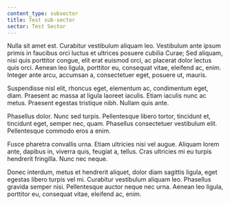 ```yaml
---
content_type: subsector
title: Test sub-sector
sector: Test Sector
---
```

Nulla sit amet est. Curabitur vestibulum aliquam leo. Vestibulum ante ipsum primis in faucibus orci luctus et ultrices posuere cubilia Curae; Sed aliquam, nisi quis porttitor congue, elit erat euismod orci, ac placerat dolor lectus quis orci. Aenean leo ligula, porttitor eu, consequat vitae, eleifend ac, enim. Integer ante arcu, accumsan a, consectetuer eget, posuere ut, mauris.

Suspendisse nisl elit, rhoncus eget, elementum ac, condimentum eget, diam. Praesent ac massa at ligula laoreet iaculis. Etiam iaculis nunc ac metus. Praesent egestas tristique nibh. Nullam quis ante.

Phasellus dolor. Nunc sed turpis. Pellentesque libero tortor, tincidunt et, tincidunt eget, semper nec, quam. Phasellus consectetuer vestibulum elit. Pellentesque commodo eros a enim.

Fusce pharetra convallis urna. Etiam ultricies nisi vel augue. Aliquam lorem ante, dapibus in, viverra quis, feugiat a, tellus. Cras ultricies mi eu turpis hendrerit fringilla. Nunc nec neque.

Donec interdum, metus et hendrerit aliquet, dolor diam sagittis ligula, eget egestas libero turpis vel mi. Curabitur vestibulum aliquam leo. Phasellus gravida semper nisi. Pellentesque auctor neque nec urna. Aenean leo ligula, porttitor eu, consequat vitae, eleifend ac, enim.